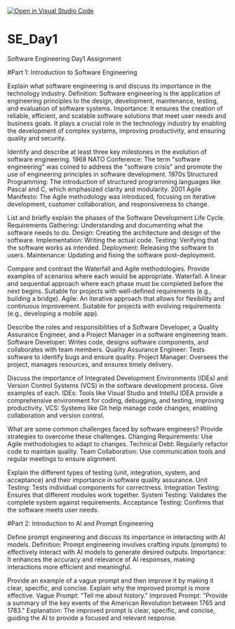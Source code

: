 [![Open in Visual Studio Code](https://classroom.github.com/assets/open-in-vscode-2e0aaae1b6195c2367325f4f02e2d04e9abb55f0b24a779b69b11b9e10269abc.svg)](https://classroom.github.com/online_ide?assignment_repo_id=18372658&assignment_repo_type=AssignmentRepo)
# SE_Day1
Software Engineering Day1 Assignment

#Part 1: Introduction to Software Engineering

Explain what software engineering is and discuss its importance in the technology industry.
Definition: Software engineering is the application of engineering principles to the design, development, maintenance, testing, and evaluation of software systems.
Importance: It ensures the creation of reliable, efficient, and scalable software solutions that meet user needs and business goals. It plays a crucial role in the technology industry by enabling the development of complex systems, improving productivity, and ensuring quality and security.


Identify and describe at least three key milestones in the evolution of software engineering.
1968 NATO Conference: The term "software engineering" was coined to address the "software crisis" and promote the use of engineering principles in software development.
1970s Structured Programming: The introduction of structured programming languages like Pascal and C, which emphasized clarity and modularity.
2001 Agile Manifesto: The Agile methodology was introduced, focusing on iterative development, customer collaboration, and responsiveness to change.


List and briefly explain the phases of the Software Development Life Cycle.
Requirements Gathering: Understanding and documenting what the software needs to do.
Design: Creating the architecture and design of the software.
Implementation: Writing the actual code.
Testing: Verifying that the software works as intended.
Deployment: Releasing the software to users.
Maintenance: Updating and fixing the software post-deployment.

Compare and contrast the Waterfall and Agile methodologies. Provide examples of scenarios where each would be appropriate.
Waterfall: A linear and sequential approach where each phase must be completed before the next begins. Suitable for projects with well-defined requirements (e.g., building a bridge).
Agile: An iterative approach that allows for flexibility and continuous improvement. Suitable for projects with evolving requirements (e.g., developing a mobile app).


Describe the roles and responsibilities of a Software Developer, a Quality Assurance Engineer, and a Project Manager in a software engineering team.
Software Developer: Writes code, designs software components, and collaborates with team members.
Quality Assurance Engineer: Tests software to identify bugs and ensure quality.
Project Manager: Oversees the project, manages resources, and ensures timely delivery.


Discuss the importance of Integrated Development Environments (IDEs) and Version Control Systems (VCS) in the software development process. Give examples of each.
IDEs: Tools like Visual Studio and IntelliJ IDEA provide a comprehensive environment for coding, debugging, and testing, improving productivity.
VCS: Systems like Git help manage code changes, enabling collaboration and version control.


What are some common challenges faced by software engineers? Provide strategies to overcome these challenges.
Changing Requirements: Use Agile methodologies to adapt to changes.
Technical Debt: Regularly refactor code to maintain quality.
Team Collaboration: Use communication tools and regular meetings to ensure alignment.


Explain the different types of testing (unit, integration, system, and acceptance) and their importance in software quality assurance.
Unit Testing: Tests individual components for correctness.
Integration Testing: Ensures that different modules work together.
System Testing: Validates the complete system against requirements.
Acceptance Testing: Confirms that the software meets user needs.


#Part 2: Introduction to AI and Prompt Engineering


Define prompt engineering and discuss its importance in interacting with AI models.
Definition: Prompt engineering involves crafting inputs (prompts) to effectively interact with AI models to generate desired outputs.
Importance: It enhances the accuracy and relevance of AI responses, making interactions more efficient and meaningful.


Provide an example of a vague prompt and then improve it by making it clear, specific, and concise. Explain why the improved prompt is more effective.
Vague Prompt: "Tell me about history."
Improved Prompt: "Provide a summary of the key events of the American Revolution between 1765 and 1783."
Explanation: The improved prompt is clear, specific, and concise, guiding the AI to provide a focused and relevant response.
